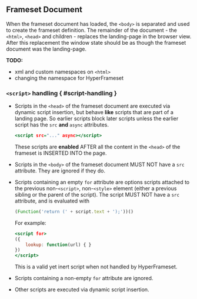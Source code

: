 ## Frameset Document

When the frameset document has loaded, the `<body>` is separated and used to create the frameset definition.
The remainder of the document - the `<html>`, `<head>` and children - replaces the landing-page in the browser view.
After this replacement the window state should be as though the frameset document was the landing-page. 

**TODO:**

- xml and custom namespaces on `<html>`
- changing the namespace for HyperFrameset


### `<script>` handling { #script-handling }

- Scripts in the `<head>` of the frameset document 
	are executed via dynamic script insertion, 
	but behave **like** scripts that are part of a landing page. 
	So earlier scripts block later scripts 
	unless the earlier script has the `src` **and** `async` attributes. 
	
	``` .html
	<script src="..." async></script>
	```
	
	These scripts are **enabled** AFTER all the content in the `<head>` of the frameset 
	is INSERTED INTO the page.

- Scripts in the `<body>` of the frameset document MUST NOT have a `src` attribute. 
	They are ignored if they do.
- Scripts containing an empty `for` attribute are options scripts attached to 
	the previous non-`<script>`, non-`<style>` element 
	(either a previous sibling or the parent of the script). 
	The script MUST NOT have a `src` attribute, and is evaluated with  
	 
	``` .js
	(Function('return (' + script.text + ');'))()
	```
	
	For example:
    
	``` .html
    <script for>
    ({
        lookup: function(url) { }
    })
    </script>
	```
	
	This is a valid yet inert script when not handled by HyperFrameset.

- Scripts containing a non-empty `for` attribute are ignored.
- Other scripts are executed via dynamic script insertion.

